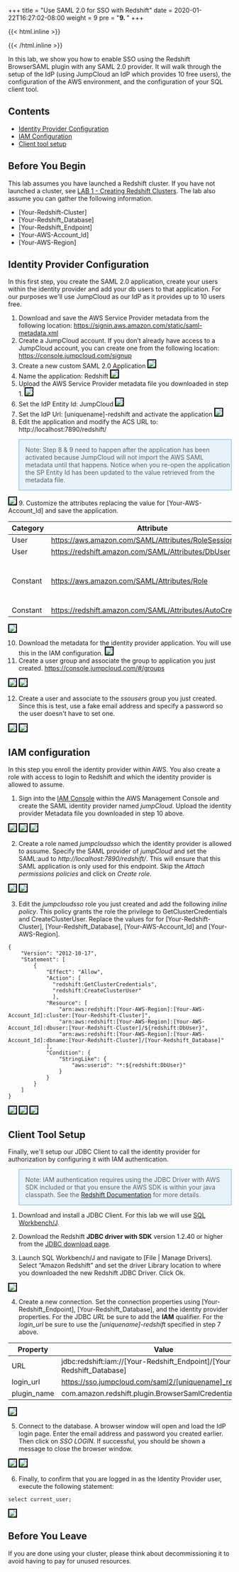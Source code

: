 +++
title = "Use SAML 2.0 for SSO with Redshift"
date = 2020-01-22T16:27:02-08:00
weight = 9
pre = "<b>9. </b>"
+++

{{< html.inline >}}
<style>
img {
  border: 2px solid;
  border-color: black;
}
blockquote {
  border: 1px solid #6AB0DE;
  background: #E7F2FA;
}
</style>
{{< /html.inline >}}

In this lab, we show you how to enable SSO using the Redshift BrowserSAML plugin with any SAML 2.0 provider. It will walk through the setup of the IdP (using JumpCloud an IdP which provides 10 free users), the configuration of the AWS environment, and the configuration of your SQL client tool.

## Contents
* [Identity Provider Configuration](#identity-provider-configuration)
* [IAM Configuration](#iam-configuration)
* [Client tool setup](#client-tool-setup)

## Before You Begin
This lab assumes you have launched a Redshift cluster.  If you have not launched a cluster, see [LAB 1 - Creating Redshift Clusters](../lab1.html). The lab also assume you can gather the following information.

* [Your-Redshift-Cluster]
* [Your-Redshift_Database]
* [Your-Redshift_Endpoint]
* [Your-AWS-Account_Id]
* [Your-AWS-Region]

## Identity Provider Configuration
In this first step, you create the SAML 2.0 application, create your users within the identity provider and add your db users to that application.  For our purposes we'll use JumpCloud as our IdP as it provides up to 10 users free.

1. Download and save the AWS Service Provider metadata from the following location: https://signin.aws.amazon.com/static/saml-metadata.xml
2. Create a JumpCloud account. If you don’t already have access to a JumpCloud account, you can create one from the following location: https://console.jumpcloud.com/signup
3. Create a new custom SAML 2.0 Application
![](../images/lab9/CreateApplication.png)
4. Name the application: Redshift
![](../images/lab9/ApplicationName.png)
5. Upload the AWS Service Provider metadata file you downloaded in step 1.
![](../images/lab9/UploadMetadata.png)
6. Set the IdP Entity Id: JumpCloud
![](../images/lab9/EntityId.png)
7. Set the IdP Url: [uniquename]-redshift and activate the application
![](../images/lab9/IdpUrl.png)
8. Edit the application and modify the ACS URL to: http://localhost:7890/redshift/
> Note: Step 8 & 9 need to happen after the application has been activated because JumpCloud will not import the AWS SAML metadata until that happens.  Notice when you re-open the application the SP Entity Id has been updated to the value retrieved from the metadata file.

![](../images/lab9/ACSUrl.png)
9. Customize the attributes replacing the value for [Your-AWS-Account_Id] and save the application.

|Category|Attribute|Value|
|-|-|-|
|User|https://aws.amazon.com/SAML/Attributes/RoleSessionName|username|
|User|https://redshift.amazon.com/SAML/Attributes/DbUser|username|
|Constant|https://aws.amazon.com/SAML/Attributes/Role|arn:aws:iam::[Your-AWS-Account_Id]:saml-provider/jumpCloud,arn:aws:iam::[Your-AWS-Account_Id]:role/jumpcloudsso|
|Constant|https://redshift.amazon.com/SAML/Attributes/AutoCreate|true|

![](../images/lab9/Attributes.png)

10. Download the metadata for the identity provider application.  You will use this in the IAM configuration.
![](../images/lab9/IdPMetadata.png)
11. Create a user group and associate the group to application you just created.
https://console.jumpcloud.com/#/groups

![](../images/lab9/CreateGroup1.png)
![](../images/lab9/CreateGroup2.png)

12. Create a user and associate to the *ssousers* group you just created.  Since this is test, use a fake email address and specify a password so the user doesn't have to set one.

![](../images/lab9/CreateUser1.png)
![](../images/lab9/CreateUser2.png)


## IAM configuration
In this step you enroll the identity provider within AWS.  You also create a role with access to login to Redshift and which the identity provider is allowed to assume.

1. Sign into the [IAM Console](https://console.aws.amazon.com/iam/home?#/home) within the AWS Management Console and create the SAML identity provider named *jumpCloud*.  Upload the identity provider Metadata file you downloaded in step 10 above.

![](../images/lab9/CreateProvider1.png)
![](../images/lab9/CreateProvider2.png)
![](../images/lab9/CreateProvider3.png)

2. Create a role named *jumpcloudsso* which the identity provider is allowed to assume.  Specify the SAML provider of *jumpCloud* and set the SAML:aud to *http://localhost:7890/redshift/*.  This will ensure that this SAML application is only used for this endpoint. Skip the *Attach permissions policies* and click on *Create role*.

![](../images/lab9/CreateRole1.png)
![](../images/lab9/CreateRole2.png)

3. Edit the *jumpcloudsso* role you just created and add the following *inline policy*.  This policy grants the role the privilege to GetClusterCredentials and CreateClusterUser. Replace the values for for [Your-Redshift-Cluster], [Your-Redshift_Database], [Your-AWS-Account_Id] and [Your-AWS-Region].
```
{
    "Version": "2012-10-17",
    "Statement": [
        {
            "Effect": "Allow",
            "Action": [
              "redshift:GetClusterCredentials",
              "redshift:CreateClusterUser"
              ],
            "Resource": [
                "arn:aws:redshift:[Your-AWS-Region]:[Your-AWS-Account_Id]:cluster:[Your-Redshift-Cluster]",
                "arn:aws:redshift:[Your-AWS-Region]:[Your-AWS-Account_Id]:dbuser:[Your-Redshift-Cluster]/${redshift:DbUser}",
                "arn:aws:redshift:[Your-AWS-Region]:[Your-AWS-Account_Id]:dbname:[Your-Redshift-Cluster]/[Your-Redshift_Database]"
            ],
            "Condition": {
                "StringLike": {
                    "aws:userid": "*:${redshift:DbUser}"
                }
            }
        }
    ]
}
```

![](../images/lab9/AddPolicy1.png)
![](../images/lab9/AddPolicy2.png)
![](../images/lab9/AddPolicy3.png)


## Client Tool Setup
Finally, we'll setup our JDBC Client to call the identity provider for authorization by configuring it with IAM authentication.
> Note: IAM authentication requires using the JDBC Driver with AWS SDK included or that you ensure the AWS SDK is within your java classpath. See the [Redshift Documentation](https://docs.aws.amazon.com/redshift/latest/mgmt/configure-jdbc-connection.html#download-jdbc-driver) for more details.  

1. Download and install a JDBC Client.  For this lab we will use [SQL Workbench/J](http://www.sql-workbench.net).

2. Download the Redshift **JDBC driver with SDK** version 1.2.40 or higher from the [JDBC download page](https://docs.aws.amazon.com/redshift/latest/mgmt/configure-jdbc-connection.html#jdbc-previous-versions-with-sdk).

3. Launch SQL Workbench/J and navigate to [File | Manage Drivers]. Select “Amazon Redshift” and set the driver Library location to where you downloaded the new Redshift JDBC Driver. Click Ok.

![](../images/lab9/UpdateDriver.png)

4. Create a new connection.  Set the connection properties using [Your-Redshift_Endpoint], [Your-Redshift_Database], and the identity provider properties.  For the JDBC *URL* be sure to add the **IAM** qualifier.  For the *login_url* be sure to use the *[uniquename]-redshift* specified in step 7 above.

|Property|Value|Value|
|--|--|--|
|URL|jdbc:redshift:iam://[Your-Redshift_Endpoint]/[Your-Redshift_Database]|
|login_url|https://sso.jumpcloud.com/saml2/[uniquename]_redshift|
|plugin_name|com.amazon.redshift.plugin.BrowserSamlCredentialsProvider|

![](../images/lab9/JDBCSetup.png)

5. Connect to the database. A browser window will open and load the IdP login page.  Enter the email address and password you created earlier. Then click on *SSO LOGIN*.  If successful, you should be shown a message to close the browser window.

![](../images/lab9/SSOLogin1.png)
![](../images/lab9/SSOLogin2.png)

6. Finally, to confirm that you are logged in as the Identity Provider user, execute the following statement:

```
select current_user;
```

![](../images/lab9/SelectUser.png)

## Before You Leave
If you are done using your cluster, please think about decommissioning it to avoid having to pay for unused resources.
